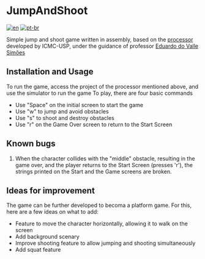 # JumpAndShoot

[![en](https://img.shields.io/badge/lang-en-red.svg)](https://github.com/analuizatf/JumpAndShoot/blob/main/README.md)
[![pt-br](https://img.shields.io/badge/lang-pt--br-green.svg)](https://github.com/analuizatf/JumpAndShoot/blob/main/README.pt-br.md)

Simple jump and shoot game written in assembly, based on the [processor](https://github.com/simoesusp/Processador-ICMC) developed by ICMC-USP, under the guidance of professor [Eduardo do Valle Simões](https://github.com/simoesusp)

## Installation and Usage
To run the game, access the project of the processor mentioned above, and use the simulator to run the game
To play, there are four basic commands
 - Use "Space" on the initial screen to start the game
 - Use "w" to jump and avoid obstacles
 - Use "s" to shoot and destroy obstacles
 - Use "r" on the Game Over screen to return to the Start Screen

## Known bugs
 1. When the character collides with the "middle" obstacle, resulting in the game over, and the player returns to the Start Screen (presses 'r'), the strings printed on the Start and the Game screens are broken.

## Ideas for improvement
The game can be further developed to becoma a platform game. For this, here are a few ideas on what to add:
 - Feature to move the character horizontally, allowing it to walk on the screen
 - Add background scenary
 - Improve shooting feature to allow jumping and shooting simultaneously
 - Add squat feature 
